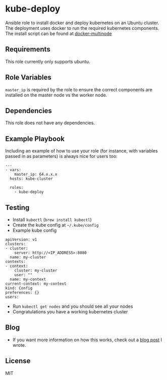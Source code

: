 kube-deploy
=========

Ansible role to install docker and deploy kubernetes on an Ubuntu cluster. The deployment uses docker to run the required kubernetes components. The install script can be found at [docker-multinode](https://github.com/kubernetes/kube-deploy/tree/master/docker-multinode)

Requirements
------------

This role currently only supports ubuntu.

Role Variables
--------------

`master_ip` is required by the role to ensure the correct components are installed on the master node vs the worker node.

Dependencies
------------
This role does not have any dependencies.

Example Playbook
----------------

Including an example of how to use your role (for instance, with variables passed in as parameters) is always nice for users too:

```
---
- vars:
    master_ip: 64.x.x.x
  hosts: kube-cluster

  roles:
    - kube-deploy
```

Testing
-----------
- Install `kubectl` (`brew install kubectl`)
- Create the kube config at `~/.kube/config`
- Example kube config
```
apiVersion: v1
clusters:
- cluster:
    server: http://<IP_ADDRESS>:8080
  name: my-cluster
contexts:
- context:
    cluster: my-cluster
    user: ""
  name: my-context
current-context: my-context
kind: Config
preferences: {}
users:
```
- Run `kubectl get nodes` and you should see all your nodes
- Congratulations you have a working kubernetes cluster

Blog
-------
- If you want more information on how this works, check out a [blog post](https://medium.com/@kthukral/kubernetes-on-bare-metal-8e41b7025014#.ab8egoz67) I wrote. 


License
-------

MIT
